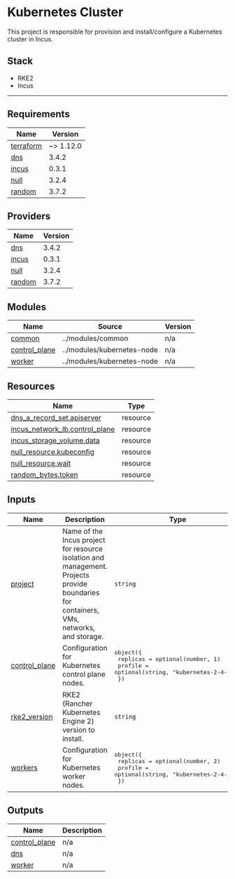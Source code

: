 # Kubernetes Cluster

This project is responsible for provision and install/configure a Kubernetes cluster in Incus.

## Stack

- RKE2
- Incus

---

<!-- BEGIN_TF_DOCS -->
## Requirements

| Name | Version |
|------|---------|
| <a name="requirement_terraform"></a> [terraform](#requirement\_terraform) | ~> 1.12.0 |
| <a name="requirement_dns"></a> [dns](#requirement\_dns) | 3.4.2 |
| <a name="requirement_incus"></a> [incus](#requirement\_incus) | 0.3.1 |
| <a name="requirement_null"></a> [null](#requirement\_null) | 3.2.4 |
| <a name="requirement_random"></a> [random](#requirement\_random) | 3.7.2 |

## Providers

| Name | Version |
|------|---------|
| <a name="provider_dns"></a> [dns](#provider\_dns) | 3.4.2 |
| <a name="provider_incus"></a> [incus](#provider\_incus) | 0.3.1 |
| <a name="provider_null"></a> [null](#provider\_null) | 3.2.4 |
| <a name="provider_random"></a> [random](#provider\_random) | 3.7.2 |

## Modules

| Name | Source | Version |
|------|--------|---------|
| <a name="module_common"></a> [common](#module\_common) | ../modules/common | n/a |
| <a name="module_control_plane"></a> [control\_plane](#module\_control\_plane) | ../modules/kubernetes-node | n/a |
| <a name="module_worker"></a> [worker](#module\_worker) | ../modules/kubernetes-node | n/a |

## Resources

| Name | Type |
|------|------|
| [dns_a_record_set.apiserver](https://registry.terraform.io/providers/hashicorp/dns/3.4.2/docs/resources/a_record_set) | resource |
| [incus_network_lb.control_plane](https://registry.terraform.io/providers/lxc/incus/0.3.1/docs/resources/network_lb) | resource |
| [incus_storage_volume.data](https://registry.terraform.io/providers/lxc/incus/0.3.1/docs/resources/storage_volume) | resource |
| [null_resource.kubeconfig](https://registry.terraform.io/providers/hashicorp/null/3.2.4/docs/resources/resource) | resource |
| [null_resource.wait](https://registry.terraform.io/providers/hashicorp/null/3.2.4/docs/resources/resource) | resource |
| [random_bytes.token](https://registry.terraform.io/providers/hashicorp/random/3.7.2/docs/resources/bytes) | resource |

## Inputs

| Name | Description | Type | Default | Required |
|------|-------------|------|---------|:--------:|
| <a name="input_project"></a> [project](#input\_project) | Name of the Incus project for resource isolation and management. Projects provide boundaries for containers, VMs, networks, and storage. | `string` | n/a | yes |
| <a name="input_control_plane"></a> [control\_plane](#input\_control\_plane) | Configuration for Kubernetes control plane nodes. | <pre>object({<br>    replicas = optional(number, 1)<br>    profile  = optional(string, "kubernetes-2-4-50")<br>  })</pre> | `{}` | no |
| <a name="input_rke2_version"></a> [rke2\_version](#input\_rke2\_version) | RKE2 (Rancher Kubernetes Engine 2) version to install. | `string` | `"v1.33.1+rke2r1"` | no |
| <a name="input_workers"></a> [workers](#input\_workers) | Configuration for Kubernetes worker nodes. | <pre>object({<br>    replicas = optional(number, 2)<br>    profile  = optional(string, "kubernetes-2-4-50")<br>  })</pre> | `{}` | no |

## Outputs

| Name | Description |
|------|-------------|
| <a name="output_control_plane"></a> [control\_plane](#output\_control\_plane) | n/a |
| <a name="output_dns"></a> [dns](#output\_dns) | n/a |
| <a name="output_worker"></a> [worker](#output\_worker) | n/a |
<!-- END_TF_DOCS -->
